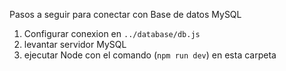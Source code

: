 Pasos a seguir para conectar con Base de datos MySQL

1. Configurar conexion en `../database/db.js`
2. levantar servidor MySQL
3. ejecutar Node con el comando (`npm run dev`) en esta carpeta
